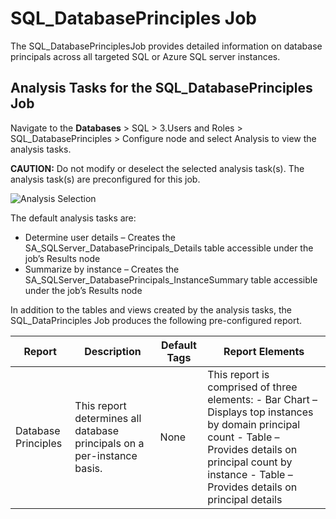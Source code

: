 # SQL_DatabasePrinciples Job

The SQL_DatabasePrinciplesJob provides detailed information on database principals across all
targeted SQL or Azure SQL server instances.

## Analysis Tasks for the SQL_DatabasePrinciples Job

Navigate to the **Databases** > SQL > 3.Users and Roles > SQL_DatabasePrinciples > Configure node
and select Analysis to view the analysis tasks.

**CAUTION:** Do not modify or deselect the selected analysis task(s). The analysis task(s) are
preconfigured for this job.

![Analysis Selection](/img/product_docs/accessanalyzer/12.0/solutions/databases/sql/usersroles/sqljobgroup23.webp)

The default analysis tasks are:

- Determine user details – Creates the SA_SQLServer_DatabasePrincipals_Details table accessible
  under the job’s Results node
- Summarize by instance – Creates the SA_SQLServer_DatabasePrincipals_InstanceSummary table
  accessible under the job’s Results node

In addition to the tables and views created by the analysis tasks, the SQL_DataPrinciples Job
produces the following pre-configured report.

| Report              | Description                                                             | Default Tags | Report Elements                                                                                                                                                                                                      |
| ------------------- | ----------------------------------------------------------------------- | ------------ | -------------------------------------------------------------------------------------------------------------------------------------------------------------------------------------------------------------------- |
| Database Principles | This report determines all database principals on a per-instance basis. | None         | This report is comprised of three elements: - Bar Chart – Displays top instances by domain principal count - Table – Provides details on principal count by instance - Table – Provides details on principal details |
